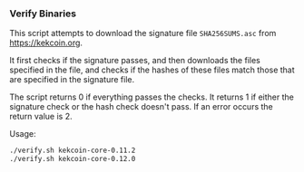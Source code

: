### Verify Binaries
This script attempts to download the signature file `SHA256SUMS.asc` from https://kekcoin.org.

It first checks if the signature passes, and then downloads the files specified in the file, and checks if the hashes of these files match those that are specified in the signature file.

The script returns 0 if everything passes the checks. It returns 1 if either the signature check or the hash check doesn't pass. If an error occurs the return value is 2.

Usage:

```sh
./verify.sh kekcoin-core-0.11.2
./verify.sh kekcoin-core-0.12.0
```

